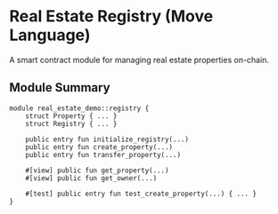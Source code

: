 # Real Estate Registry (Move Language)

A smart contract module for managing real estate properties on-chain.

## Module Summary

```move
module real_estate_demo::registry {
    struct Property { ... }
    struct Registry { ... }

    public entry fun initialize_registry(...)
    public entry fun create_property(...)
    public entry fun transfer_property(...)

    #[view] public fun get_property(...)
    #[view] public fun get_owner(...)

    #[test] public entry fun test_create_property(...) { ... }
}
```
